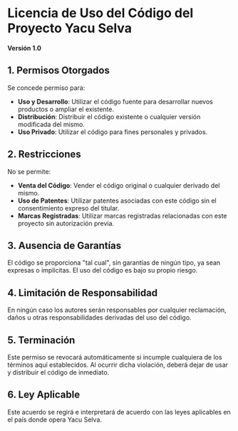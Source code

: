 # Licencia de Uso del Código del Proyecto Yacu Selva

**Versión 1.0**

## 1. Permisos Otorgados

Se concede permiso para:

- **Uso y Desarrollo**: Utilizar el código fuente para desarrollar nuevos productos o ampliar el existente.
- **Distribución**: Distribuir el código existente o cualquier versión modificada del mismo.
- **Uso Privado**: Utilizar el código para fines personales y privados.

## 2. Restricciones

No se permite:

- **Venta del Código**: Vender el código original o cualquier derivado del mismo.
- **Uso de Patentes**: Utilizar patentes asociadas con este código sin el consentimiento expreso del titular.
- **Marcas Registradas**: Utilizar marcas registradas relacionadas con este proyecto sin autorización previa.

## 3. Ausencia de Garantías

El código se proporciona "tal cual", sin garantías de ningún tipo, ya sean expresas o implícitas. El uso del código es bajo su propio riesgo.

## 4. Limitación de Responsabilidad

En ningún caso los autores serán responsables por cualquier reclamación, daños u otras responsabilidades derivadas del uso del código.

## 5. Terminación

Este permiso se revocará automáticamente si incumple cualquiera de los términos aquí establecidos. Al ocurrir dicha violación, deberá dejar de usar y distribuir el código de inmediato.

## 6. Ley Aplicable

Este acuerdo se regirá e interpretará de acuerdo con las leyes aplicables en el país donde opera Yacu Selva.
